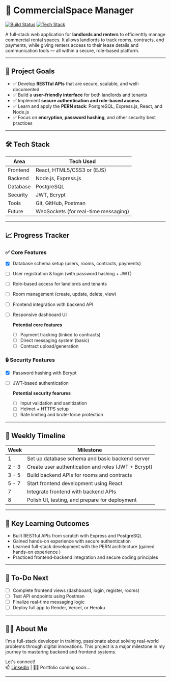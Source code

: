 # 🏢 CommercialSpace Manager

[![Build Status](https://img.shields.io/badge/status-in--progress-yellow)](#)
[![Tech Stack](https://img.shields.io/badge/stack-PERN-blueviolet)](#)

A full-stack web application for **landlords and renters** to efficienttly manage commercial rental spaces. It allows landlords to track rooms, contracts, and payments, while giving renters access to their lease details and communication tools — all within a secure, role-based platform.

---

## 🚀 Project Goals

- ✅ Develop **RESTful APIs** that are secure, scalable, and well-documented
- ✅ Build a **user-friendly interface** for both landlords and tenants
- ✅ Implement **secure authentication and role-based access**
- ✅ Learn and apply the **PERN stack**: PostgreSQL, Express.js, React, and Node.js
- ✅ Focus on **encryption, password hashing**, and other security best practices

---

## 🛠️ Tech Stack

| Area       | Tech Used                             |
|------------|----------------------------------------|
| Frontend   | React, HTML5/CSS3 or (EJS)            |
| Backend    | Node.js, Express.js                    |
| Database   | PostgreSQL                             |
| Security   | JWT, Bcrypt                            |
| Tools      | Git, GitHub, Postman                   |
| Future     | WebSockets (for real-time messaging)   |

---

## 📈 Progress Tracker

### ✅ Core Features

- [x] Database schema setup (users, rooms, contracts, payments)
- [ ] User registration & login (with password hashing + JWT)
- [ ] Role-based access for landlords and tenants
- [ ] Room management (create, update, delete, view)
- [ ] Frontend integration with backend API
- [ ] Responsive dashboard UI

  **Potential core features**

    - [ ] Payment tracking (linked to contracts)
    - [ ] Direct messaging system (basic)
    - [ ] Contract upload/generation

### 🔒 Security Features

- [x] Password hashing with Bcrypt
- [ ] JWT-based authentication

  **Potential security fearures**

    - [ ] Input validation and sanitization
    - [ ] Helmet + HTTPS setup
    - [ ] Rate limiting and brute-force protection

---

## 📆 Weekly Timeline

| Week | Milestone |
|------|-----------|
| 1    | Set up database schema and basic backend server |
| 2 - 3| Create user authentication and roles (JWT + Bcrypt) |
| 3 - 5| Build backend APIs for rooms and contracts |
| 5 - 7| Start frontend development using React |
| 7    | Integrate frontend with backend APIs |
| 8    | Polish UI, testing, and prepare for deployment |

---

## 🧠 Key Learning Outcomes

- Built RESTful APIs from scratch with Express and PostgreSQL
- Gained hands-on experience with secure authentication
- Learned full-stack development with the PERN architecture (gained hands-on experience )
- Practiced frontend-backend integration and secure coding principles

---

## 🚧 To-Do Next

- [ ] Complete frontend views (dashboard, login, register, rooms)
- [ ] Test API endpoints using Postman
- [ ] Finalize real-time messaging logic
- [ ] Deploy full app to Render, Vercel, or Heroku

---

## 🙋‍♂️ About Me

I'm a full-stack developer in training, passionate about solving real-world problems through digital innovations. This project is a major milestone in my journey to mastering backend and frontend systems.

Let's connect!  
📫 [LinkedIn](https://www.linkedin.com/in/josue-cikanga) | 🧑‍💻 Portfolio coming soon...

---
